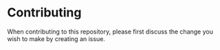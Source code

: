 # Contributing

When contributing to this repository, please first discuss the change
you wish to make by creating an issue.
